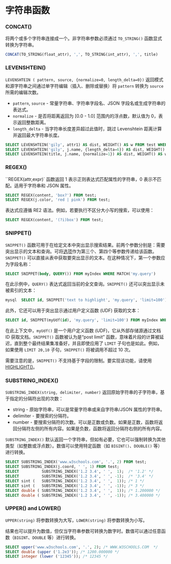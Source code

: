 # 字符串函数

### CONCAT()
将两个或多个字符串连接成一个。非字符串参数必须通过 `TO_STRING()` 函数显式转换为字符串。

```sql
CONCAT(TO_STRING(float_attr), ',', TO_STRING(int_attr), ',', title)
```

### LEVENSHTEIN()
`LEVENSHTEIN ( pattern, source, {normalize=0, length_delta=0})` 返回模式和源字符串之间通过单字符编辑（插入、删除或替换）将 `pattern` 转换为 `source` 所需的编辑次数。

- `pattern`, `source` - 常量字符串、字符串字段名、JSON 字段名或生成字符串的表达式。
- `normalize` - 是否将距离返回为 [0.0 - 1.0] 范围内的浮点数，默认值为 0，表示返回整数距离。
- `length_delta` - 当字符串长度差异超过此值时，跳过 Levenshtein 距离计算并返回最大字符串长度。

``` sql
SELECT LEVENSHTEIN('gily', attr1) AS dist, WEIGHT() AS w FROM test WHERE MATCH('test') ORDER BY w DESC, dist ASC;
SELECT LEVENSHTEIN('gily', j.name, {length_delta=6}) AS dist, WEIGHT() AS w FROM test WHERE MATCH('test') ORDER BY w DESC;
SELECT LEVENSHTEIN(title, j.name, {normalize=1}) AS dist, WEIGHT() AS w FROM test WHERE MATCH ('test') ORDER BY w DESC, dist ASC;
```

### REGEX()
``REGEX(attr,expr)` 函数返回 1 表示正则表达式匹配属性的字符串，0 表示不匹配。适用于字符串和 JSON 属性。

```sql
SELECT REGEX(content, 'box?') FROM test;
SELECT REGEX(j.color, 'red | pink') FROM test;
```

表达式应遵循 RE2 语法。例如，若要执行不区分大小写的搜索，可以使用：
```sql
SELECT REGEX(content, '(?i)box') FROM test;
```

### SNIPPET()
`SNIPPET()` 函数可用于在给定文本中突出显示搜索结果。前两个参数分别是：需要突出显示的文本和查询。可将[选项](../Searching/Highlighting.md#高亮选项)作为第三个、第四个等参数传递给该函数。`SNIPPET()` 可以直接从表中获取要突出显示的文本。在这种情况下，第一个参数应为字段名称：

```sql
SELECT SNIPPET(body, QUERY()) FROM myIndex WHERE MATCH('my.query')
```

在此示例中，`QUERY()` 表达式返回当前的全文查询。`SNIPPET()` 还可以突出显示未被索引的文本：

```sql
mysql  SELECT id, SNIPPET('text to highlight', 'my.query', 'limit=100') FROM myIndex WHERE MATCH('my.query')
```

此外，它还可以用于突出显示通过用户定义函数 (UDF) 获取的文本：

```sql
SELECT id, SNIPPET(myUdf(id), 'my.query', 'limit=100') FROM myIndex WHERE MATCH('my.query')
```

在此上下文中，`myUdf()` 是一个用户定义函数 (UDF)，它从外部存储源通过文档 ID 获取文档。`SNIPPET()` 函数被认为是“post limit” 函数，意味着片段的计算被延迟，直到整个最终结果集准备好，并且即使应用了 `LIMIT` 子句也是如此。例如，如果使用 `LIMIT 20,10` 子句，`SNIPPET()` 将被调用不超过 10 次。

需要注意的是，`SNIPPET()` 不支持基于字段的限制。要实现该功能，请使用 [HIGHLIGHT()](../Searching/Highlighting.md#通过-SQL-实现高亮)。

### SUBSTRING_INDEX()

<!-- example substring_index -->

`SUBSTRING_INDEX(string, delimiter, number)` 返回原始字符串的子字符串，基于指定的分隔符出现的次数：

- string - 原始字符串，可以是常量字符串或来自字符串/JSON 属性的字符串。
- delimiter - 要搜索的分隔符。
- number - 要搜索分隔符的次数。可以是正数或负数。如果是正数，函数将返回分隔符左侧的所有内容。如果是负数，函数将返回分隔符右侧的所有内容。

`SUBSTRING_INDEX()` 默认返回一个字符串，但如有必要，它也可以强制转换为其他类型（如整数或浮点数）。数值可以使用特定函数（如 `BIGINT()`、`DOUBLE()` 等）进行转换。

<!-- request SQL -->
```sql
SELECT SUBSTRING_INDEX('www.w3schools.com', '.', 2) FROM test;
SELECT SUBSTRING_INDEX(j.coord, ' ', 1) FROM test;
SELECT          SUBSTRING_INDEX('1.2 3.4', ' ',  1);  /* '1.2' */
SELECT          SUBSTRING_INDEX('1.2 3.4', ' ', -1);  /* '3.4' */
SELECT sint (   SUBSTRING_INDEX('1.2 3.4', ' ',  1)); /* 1 */
SELECT sint (   SUBSTRING_INDEX('1.2 3.4', ' ', -1)); /* 3 */
SELECT double ( SUBSTRING_INDEX('1.2 3.4', ' ',  1)); /* 1.200000 */
SELECT double ( SUBSTRING_INDEX('1.2 3.4', ' ', -1)); /* 3.400000 */
```

<!-- end -->

### UPPER() and LOWER()

`UPPER(string)` 将参数转换为大写，`LOWER(string)` 将参数转换为小写。

结果也可以提升为数值，但仅当字符串参数可转换为数字时。数值可以通过任意函数（`BIGINT`、`DOUBLE` 等）进行转换。

```sql
SELECT upper('www.w3schools.com', '.', 2); /* WWW.W3SCHOOLS.COM  */
SELECT double (upper ('1.2e3')); /* 1200.000000 */
SELECT integer (lower ('12345')); /* 12345 */
```
<!-- proofread -->
